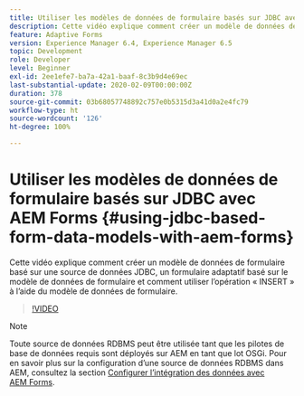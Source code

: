 ```yaml
---
title: Utiliser les modèles de données de formulaire basés sur JDBC avec AEM Forms
description: Cette vidéo explique comment créer un modèle de données de formulaire basé sur une source de données JDBC, un formulaire adaptatif basé sur le modèle de données de formulaire et comment utiliser l’opération « INSERT » à l’aide du modèle de données de formulaire.
feature: Adaptive Forms
version: Experience Manager 6.4, Experience Manager 6.5
topic: Development
role: Developer
level: Beginner
exl-id: 2ee1efe7-ba7a-42a1-baaf-8c3b9d4e69ec
last-substantial-update: 2020-02-09T00:00:00Z
duration: 378
source-git-commit: 03b68057748892c757e0b5315d3a41d0a2e4fc79
workflow-type: ht
source-wordcount: '126'
ht-degree: 100%

---
```


# Utiliser les modèles de données de formulaire basés sur JDBC avec AEM Forms {#using-jdbc-based-form-data-models-with-aem-forms}

Cette vidéo explique comment créer un modèle de données de formulaire basé sur une source de données JDBC, un formulaire adaptatif basé sur le modèle de données de formulaire et comment utiliser l’opération « INSERT » à l’aide du modèle de données de formulaire.

>[!VIDEO](https://video.tv.adobe.com/v/17736?quality=12&learn=on)

>[!NOTE]
>
>Toute source de données RDBMS peut être utilisée tant que les pilotes de base de données requis sont déployés sur AEM en tant que lot OSGi. Pour en savoir plus sur la configuration d’une source de données RDBMS dans AEM, consultez la section [Configurer l’intégration des données avec AEM Forms](/help/forms/adaptive-forms/data-integration-technical-video-setup.md).
